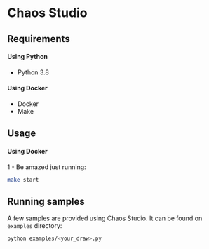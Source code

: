 Chaos Studio
=== 

## Requirements

#### Using Python

- Python 3.8

#### Using Docker

- Docker
- Make

## Usage

#### Using Docker

1 - Be amazed just running:
``` sh
make start
```

## Running samples

A few samples are provided using Chaos Studio. It can be found on `examples` directory:
``` sh
python examples/<your_draw>.py
``` 